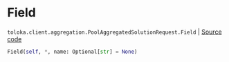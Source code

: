# Field
`toloka.client.aggregation.PoolAggregatedSolutionRequest.Field` | [Source code](https://github.com/Toloka/toloka-kit/blob/v1.1.4/src/client/aggregation.py#L44)

```python
Field(self, *, name: Optional[str] = None)
```

